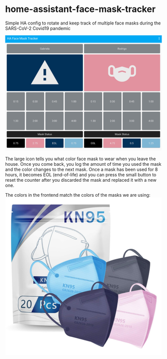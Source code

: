# home-assistant-face-mask-tracker
Simple HA config to rotate and keep track of multiple face masks during the SARS-CoV-2 Covid19 pandemic


![Frontend](https://raw.githubusercontent.com/jhein05/home-assistant-face-mask-tracker/main/screenshots/frontend.jpg)

The large icon tells you what color face mask to wear when you leave the house. Once you come back, you log the amount of time you used the mask and the color changes to the next mask. Once a mask has been used for 8 hours, it becomes EOL (end-of-life) and you can press the small button to reset the counter after you discarded the mask and replaced it with a new one.

The colors in the frontend match the colors of the masks we are using:
![Masks](https://raw.githubusercontent.com/jhein05/home-assistant-face-mask-tracker/main/screenshots/masks.jpg)
